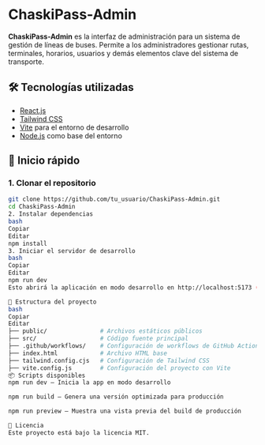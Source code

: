 # ChaskiPass-Admin

**ChaskiPass-Admin** es la interfaz de administración para un sistema de gestión de líneas de buses. Permite a los administradores gestionar rutas, terminales, horarios, usuarios y demás elementos clave del sistema de transporte.

## 🛠️ Tecnologías utilizadas

- [React.js](https://reactjs.org/)
- [Tailwind CSS](https://tailwindcss.com/)
- [Vite](https://vitejs.dev/) para el entorno de desarrollo
- [Node.js](https://nodejs.org/) como base del entorno

## 🚀 Inicio rápido

### 1. Clonar el repositorio

```bash
git clone https://github.com/tu_usuario/ChaskiPass-Admin.git
cd ChaskiPass-Admin
2. Instalar dependencias
bash
Copiar
Editar
npm install
3. Iniciar el servidor de desarrollo
bash
Copiar
Editar
npm run dev
Esto abrirá la aplicación en modo desarrollo en http://localhost:5173 (por defecto).

📁 Estructura del proyecto
bash
Copiar
Editar
├── public/               # Archivos estáticos públicos
├── src/                  # Código fuente principal
├── .github/workflows/    # Configuración de workflows de GitHub Actions
├── index.html            # Archivo HTML base
├── tailwind.config.cjs   # Configuración de Tailwind CSS
├── vite.config.js        # Configuración del proyecto con Vite
📦 Scripts disponibles
npm run dev – Inicia la app en modo desarrollo

npm run build – Genera una versión optimizada para producción

npm run preview – Muestra una vista previa del build de producción

📄 Licencia
Este proyecto está bajo la licencia MIT.

